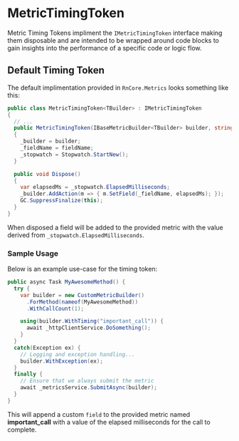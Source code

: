 # MetricTimingToken
Metric Timing Tokens impliment the `IMetricTimingToken` interface making them disposable and are intended to be wrapped around code blocks to gain insights into the performance of a specific code or logic flow.


## Default Timing Token
The default implimentation provided in `RnCore.Metrics` looks something like this:

```cs
public class MetricTimingToken<TBuilder> : IMetricTimingToken
{
  // ...
  public MetricTimingToken(IBaseMetricBuilder<TBuilder> builder, string fieldName)
  {
    _builder = builder;
    _fieldName = fieldName;
    _stopwatch = Stopwatch.StartNew();
  }

  public void Dispose()
  {
    var elapsedMs = _stopwatch.ElapsedMilliseconds;
    _builder.AddAction(m => { m.SetField(_fieldName, elapsedMs); });
    GC.SuppressFinalize(this);
  }
}
```

When disposed a field will be added to the provided metric with the value derived from `_stopwatch.ElapsedMilliseconds`.

### Sample Usage
Below is an example use-case for the timing token:

```cs
public async Task MyAwesomeMethod() {
  try {
    var builder = new CustomMetricBuilder()
      .ForMethod(nameof(MyAwesomeMethod))
      .WithCallCount(1);

    using(builder.WithTiming("important_call")) {
      await _httpClientService.DoSomething();
    }
  }
  catch(Exception ex) {
    // Logging and exception handling...
    builder.WithException(ex);
  }
  finally {
    // Ensure that we always submit the metric
    await _metricsService.SubmitAsync(builder);
  }
}
```

This will append a custom `field` to the provided metric named **important_call** with a value of the elapsed milliseconds for the call to complete.
